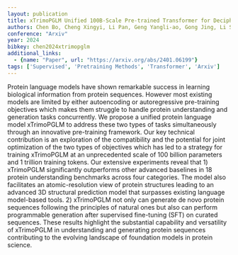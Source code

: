 ```yaml
---
layout: publication
title: xTrimoPGLM Unified 100B-Scale Pre-trained Transformer for Deciphering the Language of Protein
authors: Chen Bo, Cheng Xingyi, Li Pan, Geng Yangli-ao, Gong Jing, Li Shen, Bei Zhilei, Tan Xu, Wang Boyan, Zeng Xin, Liu Chiming, Zeng Aohan, Dong Yuxiao, Tang Jie, Song Le
conference: "Arxiv"
year: 2024
bibkey: chen2024xtrimopglm
additional_links:
  - {name: "Paper", url: "https://arxiv.org/abs/2401.06199"}
tags: ['Supervised', 'Pretraining Methods', 'Transformer', 'Arxiv']
---
```

Protein language models have shown remarkable success in learning biological information from protein sequences. However most existing models are limited by either autoencoding or autoregressive pre-training objectives which makes them struggle to handle protein understanding and generation tasks concurrently. We propose a unified protein language model xTrimoPGLM to address these two types of tasks simultaneously through an innovative pre-training framework. Our key technical contribution is an exploration of the compatibility and the potential for joint optimization of the two types of objectives which has led to a strategy for training xTrimoPGLM at an unprecedented scale of 100 billion parameters and 1 trillion training tokens. Our extensive experiments reveal that 1) xTrimoPGLM significantly outperforms other advanced baselines in 18 protein understanding benchmarks across four categories. The model also facilitates an atomic-resolution view of protein structures leading to an advanced 3D structural prediction model that surpasses existing language model-based tools. 2) xTrimoPGLM not only can generate de novo protein sequences following the principles of natural ones but also can perform programmable generation after supervised fine-tuning (SFT) on curated sequences. These results highlight the substantial capability and versatility of xTrimoPGLM in understanding and generating protein sequences contributing to the evolving landscape of foundation models in protein science.
